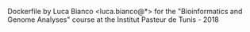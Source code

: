 Dockerfile by Luca Bianco <luca.bianco@*> for the "Bioinformatics and Genome Analyses" course at the Institut Pasteur de Tunis - 2018

